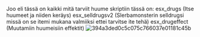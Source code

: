 Joo eli tässä on kaikki mitä tarviit huume skriptiin tässä on: 
esx_drugs (Itse huumeet ja niiden keräys)
esx_selldrugsv2 (Slerbamonsterin selldrugsi missä on se itemi mukana valmiiksi ettei tarvitse ite tehä)
esx_drugeffect (Muutamiin huumeisiin effektit)
![394a3ded0c5c075c766037e01181c45b](https://cdn.discordapp.com/emojis/814489070192296017.webp)
